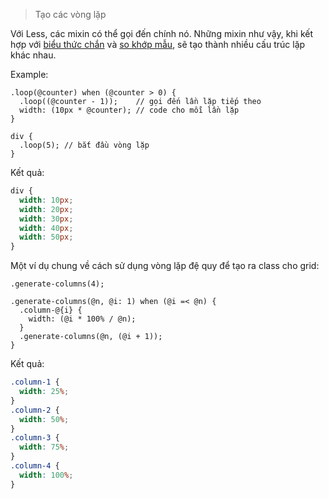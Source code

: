 > Tạo các vòng lặp

Với Less, các mixin có thể gọi đến chính nó. Những mixin như vậy, khi kết hợp với [biểu thức chắn](#mixin-guards-feature) và [so khớp mẫu](#mixins-parametric-feature-pattern-matching), sẽ tạo thành nhiều cấu trúc lặp khác nhau.

Example:

```less
.loop(@counter) when (@counter > 0) {
  .loop((@counter - 1));    // gọi đến lần lặp tiếp theo
  width: (10px * @counter); // code cho mỗi lần lặp
}

div {
  .loop(5); // bắt đầu vòng lặp
}
```

Kết quả:

```css
div {
  width: 10px;
  width: 20px;
  width: 30px;
  width: 40px;
  width: 50px;
}
```

Một ví dụ chung về cách sử dụng vòng lặp đệ quy để tạo ra class cho grid:

```less
.generate-columns(4);

.generate-columns(@n, @i: 1) when (@i =< @n) {
  .column-@{i} {
    width: (@i * 100% / @n);
  }
  .generate-columns(@n, (@i + 1));
}
```

Kết quả:

```css
.column-1 {
  width: 25%;
}
.column-2 {
  width: 50%;
}
.column-3 {
  width: 75%;
}
.column-4 {
  width: 100%;
}
```
